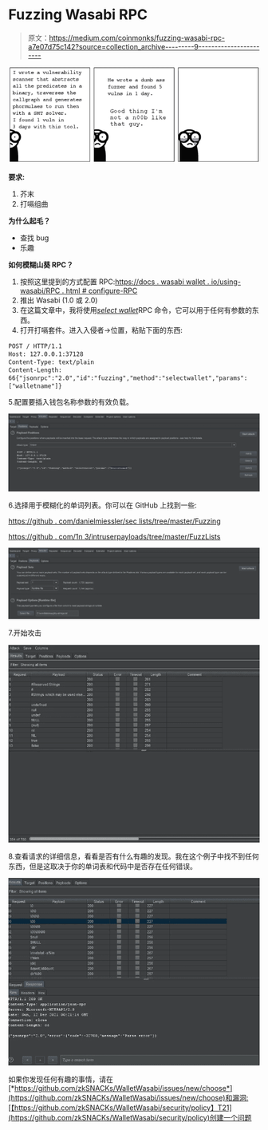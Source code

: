 # Fuzzing Wasabi RPC

> 原文：<https://medium.com/coinmonks/fuzzing-wasabi-rpc-a7e07d75c142?source=collection_archive---------9----------------------->

![](img/919503c1bba48b56fa38b451e1f61bc9.png)

**要求:**

1.  芥末
2.  打嗝组曲

**为什么起毛？**

*   查找 bug
*   乐趣

**如何模糊山葵 RPC？**

1.  按照这里提到的方式配置 RPC:[https://docs . wasabi wallet . io/using-wasabi/RPC . html # configure-RPC](https://docs.wasabiwallet.io/using-wasabi/RPC.html#configure-rpc)
2.  推出 Wasabi (1.0 或 2.0)
3.  在这篇文章中，我将使用[*select wallet*](https://docs.wasabiwallet.io/using-wasabi/RPC.html#selectwallet)RPC 命令，它可以用于任何有参数的东西。
4.  打开打嗝套件。进入入侵者->位置，粘贴下面的东西:

```
POST / HTTP/1.1
Host: 127.0.0.1:37128
Content-Type: text/plain
Content-Length: 66{"jsonrpc":"2.0","id":"fuzzing","method":"selectwallet","params":["walletname"]}
```

5.配置要插入钱包名称参数的有效负载。

![](img/18300a6ee1948840b843e2f12d472b55.png)

6.选择用于模糊化的单词列表。你可以在 GitHub 上找到一些:

[https://github . com/danielmiessler/sec lists/tree/master/Fuzzing](https://github.com/danielmiessler/SecLists/tree/master/Fuzzing)

[https://github . com/1n 3/intruserpayloads/tree/master/FuzzLists](https://github.com/1N3/IntruderPayloads/tree/master/FuzzLists)

![](img/719ea33528c0a8d2b848dc5179829973.png)

7.开始攻击

![](img/6a9a47cc3a7986682da7923f9cb8ba07.png)

8.查看请求的详细信息，看看是否有什么有趣的发现。我在这个例子中找不到任何东西，但是这取决于你的单词表和代码中是否存在任何错误。

![](img/c9574a12cdb9bbb2014834479ca273f6.png)

如果你发现任何有趣的事情，请在[*https://github.com/zkSNACKs/WalletWasabi/issues/new/choose*](https://github.com/zkSNACKs/WalletWasabi/issues/new/choose)和漏洞:[【https://github.com/zkSNACKs/WalletWasabi/security/policy】T21](https://github.com/zkSNACKs/WalletWasabi/security/policy)创建一个问题